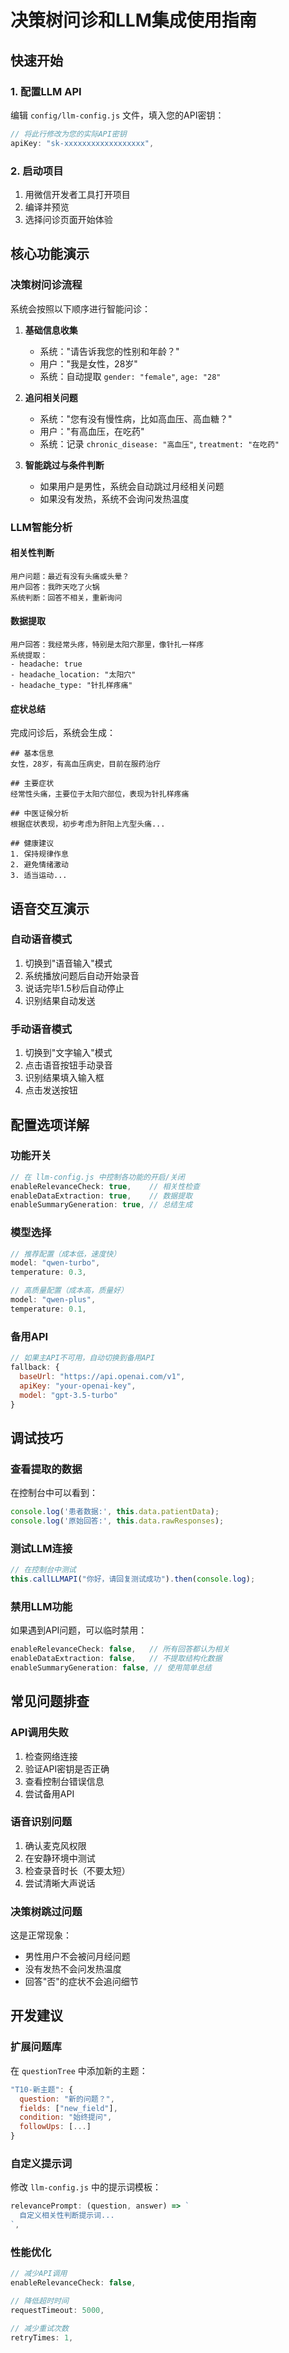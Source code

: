 # 决策树问诊和LLM集成使用指南

## 快速开始

### 1. 配置LLM API

编辑 `config/llm-config.js` 文件，填入您的API密钥：

```javascript
// 将此行修改为您的实际API密钥
apiKey: "sk-xxxxxxxxxxxxxxxxxx",
```

### 2. 启动项目

1. 用微信开发者工具打开项目
2. 编译并预览
3. 选择问诊页面开始体验

## 核心功能演示

### 决策树问诊流程

系统会按照以下顺序进行智能问诊：

1. **基础信息收集**
   - 系统："请告诉我您的性别和年龄？"
   - 用户："我是女性，28岁"
   - 系统：自动提取 `gender: "female"`, `age: "28"`

2. **追问相关问题**
   - 系统："您有没有慢性病，比如高血压、高血糖？"
   - 用户："有高血压，在吃药"
   - 系统：记录 `chronic_disease: "高血压"`, `treatment: "在吃药"`

3. **智能跳过与条件判断**
   - 如果用户是男性，系统会自动跳过月经相关问题
   - 如果没有发热，系统不会询问发热温度

### LLM智能分析

#### 相关性判断
```
用户问题：最近有没有头痛或头晕？
用户回答：我昨天吃了火锅
系统判断：回答不相关，重新询问
```

#### 数据提取
```
用户回答：我经常头疼，特别是太阳穴那里，像针扎一样疼
系统提取：
- headache: true
- headache_location: "太阳穴"
- headache_type: "针扎样疼痛"
```

#### 症状总结
完成问诊后，系统会生成：
```
## 基本信息
女性，28岁，有高血压病史，目前在服药治疗

## 主要症状
经常性头痛，主要位于太阳穴部位，表现为针扎样疼痛

## 中医证候分析
根据症状表现，初步考虑为肝阳上亢型头痛...

## 健康建议
1. 保持规律作息
2. 避免情绪激动
3. 适当运动...
```

## 语音交互演示

### 自动语音模式
1. 切换到"语音输入"模式
2. 系统播放问题后自动开始录音
3. 说话完毕1.5秒后自动停止
4. 识别结果自动发送

### 手动语音模式
1. 切换到"文字输入"模式
2. 点击语音按钮手动录音
3. 识别结果填入输入框
4. 点击发送按钮

## 配置选项详解

### 功能开关
```javascript
// 在 llm-config.js 中控制各功能的开启/关闭
enableRelevanceCheck: true,    // 相关性检查
enableDataExtraction: true,    // 数据提取
enableSummaryGeneration: true, // 总结生成
```

### 模型选择
```javascript
// 推荐配置（成本低，速度快）
model: "qwen-turbo",
temperature: 0.3,

// 高质量配置（成本高，质量好）
model: "qwen-plus", 
temperature: 0.1,
```

### 备用API
```javascript
// 如果主API不可用，自动切换到备用API
fallback: {
  baseUrl: "https://api.openai.com/v1",
  apiKey: "your-openai-key",
  model: "gpt-3.5-turbo"
}
```

## 调试技巧

### 查看提取的数据
在控制台中可以看到：
```javascript
console.log('患者数据:', this.data.patientData);
console.log('原始回答:', this.data.rawResponses);
```

### 测试LLM连接
```javascript
// 在控制台中测试
this.callLLMAPI("你好，请回复测试成功").then(console.log);
```

### 禁用LLM功能
如果遇到API问题，可以临时禁用：
```javascript
enableRelevanceCheck: false,   // 所有回答都认为相关
enableDataExtraction: false,   // 不提取结构化数据
enableSummaryGeneration: false, // 使用简单总结
```

## 常见问题排查

### API调用失败
1. 检查网络连接
2. 验证API密钥是否正确
3. 查看控制台错误信息
4. 尝试备用API

### 语音识别问题
1. 确认麦克风权限
2. 在安静环境中测试
3. 检查录音时长（不要太短）
4. 尝试清晰大声说话

### 决策树跳过问题
这是正常现象：
- 男性用户不会被问月经问题
- 没有发热不会问发热温度
- 回答"否"的症状不会追问细节

## 开发建议

### 扩展问题库
在 `questionTree` 中添加新的主题：
```javascript
"T10-新主题": {
  question: "新的问题？",
  fields: ["new_field"],
  condition: "始终提问",
  followUps: [...]
}
```

### 自定义提示词
修改 `llm-config.js` 中的提示词模板：
```javascript
relevancePrompt: (question, answer) => `
  自定义相关性判断提示词...
`,
```

### 性能优化
```javascript
// 减少API调用
enableRelevanceCheck: false,

// 降低超时时间
requestTimeout: 5000,

// 减少重试次数
retryTimes: 1,
```
